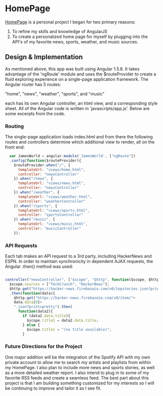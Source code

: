 # HomePage

[HomePage][gh-pages] is a personal project I began for two primary reasons:

[gh-pages]: https://jahatch512.github.io/JamesWorld



1. To refine my skills and knowledge of AngularJS
2. To create a personalized home page for myself by plugging into
the API's of my favorite news, sports, weather, and music sources.

## Design & Implementation

As mentioned above, this app was built using Angular 1.5.8. It takes advantage of the 'ngRoute' module and uses the $routeProvider to create a fluid exploring experience on a single-page application framework. The Angular router has 5 routes:

"home", "news", "weather", "sports", and "music"

each has its own Angular controller, an html view, and a corresponding style sheet. All of the Angular code is written in 'javascripts/app.js'. Below are some excerpts from the code.

### Routing

The single-page application loads index.html and from there the following routes and controllers determine which additional view to render, all on the front end:

```javascript
  var JamesWorld = angular.module('JamesWorld', ["ngRoute"])
  .config(function($routeProvider){
    $routeProvider.when("/", {
      templateUrl: "views/home.html",
      controller: "newsController"
    }).when("/news", {
      templateUrl: "views/news.html",
      controller: "newsController"
    }).when("/weather", {
      templateUrl: "views/weather.html",
      controller: "weatherController"
    }).when("/sports", {
      templateUrl: "views/sports.html",
      controller: "sportsController"
    }).when("/music", {
      templateUrl: "views/music.html",
      controller: "musicController"
    });
  ```



### API Requests

Each tab makes an API request to a 3rd party, including HackerNews and ESPN. In order to maintain synchronicity in dependent AJAX requests, the Angular .then() method was used:

```javascript

controller("newsController", ["$scope", "$http", function($scope, $http){
  $scope.sources = ["TechCrunch", "HackerNews"];
  $http.get("https://hacker-news.firebaseio.com/v0/topstories.json?print=pretty")
  .then(function(data){
    $http.get("https://hacker-news.firebaseio.com/v0/item/"+
    data.data[0]+
    ".json?print=pretty").then(
      function(data2){
        if (data2.data.title){
          $scope.title1 = data2.data.title;
        } else {
          $scope.title1 = "(no title available)";
        }
```

### Future Directions for the Project

One major addition will be the integration of the Spotify API with my own private account to allow me to search my artists and playlists from within my HomePage. I also plan to include more news and sports stories, as well as a more detailed weather report. I also intend to plug in to some of my favorite RSS feeds and create a seamless feed. The best part about this project is that I am building something customized for my interests so I will be continuing to improve and tailor it as I see fit.
